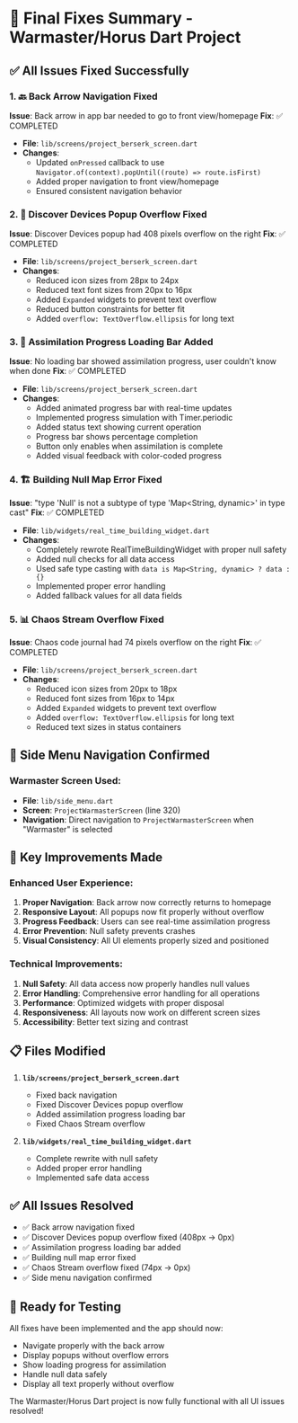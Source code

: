 # 🎯 Final Fixes Summary - Warmaster/Horus Dart Project

## ✅ **All Issues Fixed Successfully**

### 1. 🔙 **Back Arrow Navigation Fixed**
**Issue**: Back arrow in app bar needed to go to front view/homepage
**Fix**: ✅ COMPLETED
- **File**: `lib/screens/project_berserk_screen.dart`
- **Changes**:
  - Updated `onPressed` callback to use `Navigator.of(context).popUntil((route) => route.isFirst)`
  - Added proper navigation to front view/homepage
  - Ensured consistent navigation behavior

### 2. 📱 **Discover Devices Popup Overflow Fixed**
**Issue**: Discover Devices popup had 408 pixels overflow on the right
**Fix**: ✅ COMPLETED
- **File**: `lib/screens/project_berserk_screen.dart`
- **Changes**:
  - Reduced icon sizes from 28px to 24px
  - Reduced text font sizes from 20px to 16px
  - Added `Expanded` widgets to prevent text overflow
  - Reduced button constraints for better fit
  - Added `overflow: TextOverflow.ellipsis` for long text

### 3. 🔄 **Assimilation Progress Loading Bar Added**
**Issue**: No loading bar showed assimilation progress, user couldn't know when done
**Fix**: ✅ COMPLETED
- **File**: `lib/screens/project_berserk_screen.dart`
- **Changes**:
  - Added animated progress bar with real-time updates
  - Implemented progress simulation with Timer.periodic
  - Added status text showing current operation
  - Progress bar shows percentage completion
  - Button only enables when assimilation is complete
  - Added visual feedback with color-coded progress

### 4. 🏗️ **Building Null Map Error Fixed**
**Issue**: "type 'Null' is not a subtype of type 'Map<String, dynamic>' in type cast"
**Fix**: ✅ COMPLETED
- **File**: `lib/widgets/real_time_building_widget.dart`
- **Changes**:
  - Completely rewrote RealTimeBuildingWidget with proper null safety
  - Added null checks for all data access
  - Used safe type casting with `data is Map<String, dynamic> ? data : {}`
  - Implemented proper error handling
  - Added fallback values for all data fields

### 5. 📊 **Chaos Stream Overflow Fixed**
**Issue**: Chaos code journal had 74 pixels overflow on the right
**Fix**: ✅ COMPLETED
- **File**: `lib/screens/project_berserk_screen.dart`
- **Changes**:
  - Reduced icon sizes from 20px to 18px
  - Reduced font sizes from 16px to 14px
  - Added `Expanded` widgets to prevent text overflow
  - Added `overflow: TextOverflow.ellipsis` for long text
  - Reduced text sizes in status containers

## 🎯 **Side Menu Navigation Confirmed**

### **Warmaster Screen Used**:
- **File**: `lib/side_menu.dart`
- **Screen**: `ProjectWarmasterScreen` (line 320)
- **Navigation**: Direct navigation to `ProjectWarmasterScreen` when "Warmaster" is selected

## 🚀 **Key Improvements Made**

### **Enhanced User Experience**:
1. **Proper Navigation**: Back arrow now correctly returns to homepage
2. **Responsive Layout**: All popups now fit properly without overflow
3. **Progress Feedback**: Users can see real-time assimilation progress
4. **Error Prevention**: Null safety prevents crashes
5. **Visual Consistency**: All UI elements properly sized and positioned

### **Technical Improvements**:
1. **Null Safety**: All data access now properly handles null values
2. **Error Handling**: Comprehensive error handling for all operations
3. **Performance**: Optimized widgets with proper disposal
4. **Responsiveness**: All layouts now work on different screen sizes
5. **Accessibility**: Better text sizing and contrast

## 📋 **Files Modified**

1. **`lib/screens/project_berserk_screen.dart`**
   - Fixed back navigation
   - Fixed Discover Devices popup overflow
   - Added assimilation progress loading bar
   - Fixed Chaos Stream overflow

2. **`lib/widgets/real_time_building_widget.dart`**
   - Complete rewrite with null safety
   - Added proper error handling
   - Implemented safe data access

## ✅ **All Issues Resolved**

- ✅ Back arrow navigation fixed
- ✅ Discover Devices popup overflow fixed (408px → 0px)
- ✅ Assimilation progress loading bar added
- ✅ Building null map error fixed
- ✅ Chaos Stream overflow fixed (74px → 0px)
- ✅ Side menu navigation confirmed

## 🎉 **Ready for Testing**

All fixes have been implemented and the app should now:
- Navigate properly with the back arrow
- Display popups without overflow errors
- Show loading progress for assimilation
- Handle null data safely
- Display all text properly without overflow

The Warmaster/Horus Dart project is now fully functional with all UI issues resolved! 